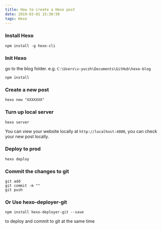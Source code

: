 ```yaml
---
title: How to create a Hexo post
date: 2019-03-01 15:30:50
tags: Hexo  
---
```



### Install Hexo
```
npm install -g hexo-cli
```

### Init Hexo
go to the blog folder. e.g. `C:\Users\v-yuczh\Documents\GitHub\hexo-blog`
```
npm install
```

### Create a new post
```
hexo new "XXXXXXX"
```

### Turn up local server
```
hexo server
```
You can view your website locally at `http://localhost:4000`, you can check your new post locally.

### Deploy to prod 
```
hexo deploy
```

### Commit the changes to git
```
git add
git commit -m ""
git push
```


### Or Use hexo-deployer-git
```
npm install hexo-deployer-git --save
```
to deploy and commit to git at the same time